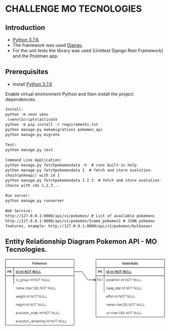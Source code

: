 # CHALLENGE MO TECNOLOGIES

## Introduction

+ [Python 3.7.6](https://www.python.org/downloads/release/python-376/).
+ The framework was used [Django](https://pypi.org/project/Django/).
+ For the unit tests the library was used [Unittest Django Rest Framework] and the Postman app.    

## Prerequisites

+ Install [Python 3.7.6](https://www.python.org/downloads/release/python-376/)

Enable virtual environment
Python and then install the project dependencies.

```commandline
Install:
python -m venv venv
.\venv\Scripts\activate
python -m pip install -r requirements.txt
python manage.py makemigrations pokemon_api
python manage.py migrate

Test:
python manage.py test

Command Line Application:
python manage.py fetchpokemondata -h  # runs built-in help
python manage.py fetchpokemondata 1  # fetch and store evolution-chain(pokeapi) with id 1
python manage.py fetchpokemondata 1 2 3  # fetch and store evolution-chains with ids 1,2,3...

Run server:
python manage.py runserver

Web Service:
http://127.0.0.1:8000/api/v1/pokemon/ # List of available pokemons
http://127.0.0.1:8000/api/v1/pokemon/{name_pokemon} # JSON pokemon features, example: http://127.0.0.1:8000/api/v1/pokemon/bulbasaur

```

## Entity Relationship Diagram Pokemon API - MO Tecnologies. 

![alt text](https://github.com/jmelo77/Challenge_MO/blob/main/Entity_Relationship_Diagram.png)
